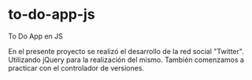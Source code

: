 # to-do-app-js
To Do App en JS

En el presente proyecto se realizó el desarrollo de la red social "Twitter". 
Utilizando jQuery para la realización del mismo. También comenzamos a practicar con el controlador de versiones. 
